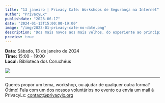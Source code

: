 ```yaml
---
title: "13 janeiro | Privacy Café: Workshops de Segurança na Internet"
author: "PrivacyLx"
publishdate: "2023-06-17"
date: "2024-01-13T15:00:00-19:00"
image: "/img/2023-01-privacy-cafe-no-date.png"
description: "Dos mais novos aos mais velhos, do experiente ao principiante absoluto, todos podem aprender algo novo no Privacy Café. Esta edição inclui três sessões: Introdução à Privacidade e Segurança Digital; Redes e Capitalismo de Plataformas; Ameaças Digitais ao Jornalismo em Portugal"
preview: true
---
```


**Data:** Sábado, 13 de janeiro de 2024\
**Time:** 15:00 - 19:00\
**Local:** Biblioteca dos Coruchéus


![](/img/2024-01-privacy-cafe.jpeg)

---

Queres propor um tema, workshop, ou ajudar de qualquer outra forma? Ótimo!
Fala com um dos nossos voluntários no evento ou envia um mail à PrivacyLx: contact@privacylx.org
